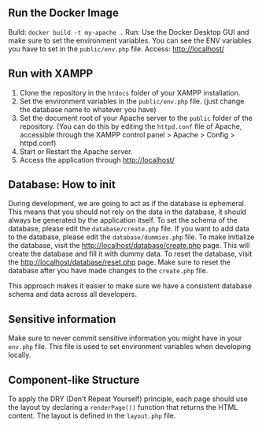 ## Run the Docker Image

Build:  `docker build -t my-apache .`
Run:    Use the Docker Desktop GUI and make sure to set the environment variables.
You can see the ENV variables you have to set in the `public/env.php` file.
Access: [http://localhost/](http://localhost/)

## Run with XAMPP

1. Clone the repository in the `htdocs` folder of your XAMPP installation.
2. Set the environment variables in the `public/env.php` file. (just change the database name to whatever you have)
3. Set the document root of your Apache server to the `public` folder of the repository. (You can do this by editing the `httpd.conf` file of Apache, accessible through the XAMPP control panel > Apache > Config > httpd.conf)
4. Start or Restart the Apache server.
5. Access the application through [http://localhost/](http://localhost/)

## Database: How to init

During development, we are going to act as if the database is ephemeral. This means that you should not rely on the data in the database, it should always be generated by the application itself. To set the schema of the database, please edit the `database/create.php` file. If you want to add data to the database, please edit the `database/dummies.php` file. To make initialize the database, visit the [http://localhost/database/create.php](http://localhost/database/create.php) page. This will create the database and fill it with dummy data. To reset the database, visit the [http://localhost/database/reset.php](http://localhost/database/reset.php) page. Make sure to reset the database after you have made changes to the `create.php` file. 

This approach makes it easier to make sure we have a consistent database schema and data across all developers.

## Sensitive information

Make sure to never commit sensitive information you might have in your `env.php` file. This file is used to set environment variables when developing locally.

## Component-like Structure

To apply the DRY (Don't Repeat Yourself) principle, each page should use the layout by declaring a `renderPage())` function that returns the HTML content. The layout is defined in the `layout.php` file.